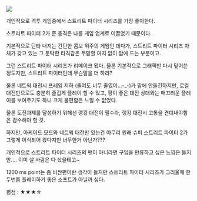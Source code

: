 ![](./0.jpg)

개인적으로 격투 게임중에서 스트리트 파이터 시리즈를 가장 좋아한다. 

스트리트 파이터 2가 준 충격은 나를 게임 업계로 이끌었기 때문이다.

기본적으로 단타 내지는 간단한 콤보 위주의 게임인 데다가, 스트리트 파이터 시리즈 자체가 갖고 있는 그 둔탁한 타격감은 두말할 여지 없이 맘에 드는 부분이고.

그런 스트리트 파이터 시리즈가 리메이크 됐다. 물론 기본적으로 그래픽만 다시 덮어쓴 정도지만, 스트리트 파이터인데 무슨말을 더 하랴?

물론 네트웍 대전시 프레임 저하 (줄여도 너무 줄였어...-_-)가 맘에 안들긴하지만, 로컬 대전만으로도 충분히 즐겁게 플레이 할 수 있고, 핑이 좋은 대전 상대와는 매끄러운 플레이를 보여주기도 하니 크게 불편함은 느낄 수 없었다.

물론 도전과제를 달성하기 위해선 랭킹 대전이 필수라, 랭킹 대전시 고통을 견뎌내야함은 감수해야 할 것.

하지만, 아케이드 모드와 네트웍 대전만 있는건 아무리 원래 슈퍼 스트리트 파이터 2가 그렇게 이식되어 왔다지만 너무한거 아닌가???

개인적으로 스트리트 파이터 시리즈의 팬이 아니라면 구입을 만류하고 싶은 느낌은 들지만.... 이미 살 사람은 다 샀을테고~

1200 ms point는 좀 비싼편이란 생각이 들지만 스트리트 파이터 시리즈가 그리울때 한두번쯤 플레이하기 좋은 소프트가 아닐까 싶다.

평점 : ★★★☆
